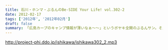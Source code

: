 ```yaml
---
title: 石川・ホンマ・ぶるんのBe-SIDE Your Life! vol.302-2
date: 2012-02-17
tags: ['2012年', '2012年02月']
draft: false
summary: 「広島カープのキャンプ情報が薄いなぁ～～」というボヤキ全開のぶるんサン。そんなぶるんサン～バンド活動にはちょっと前向きな雰囲気。NAMAE
---
```


http://project-phi.ddo.jp/ishikawa/ishikawa302_2.mp3
